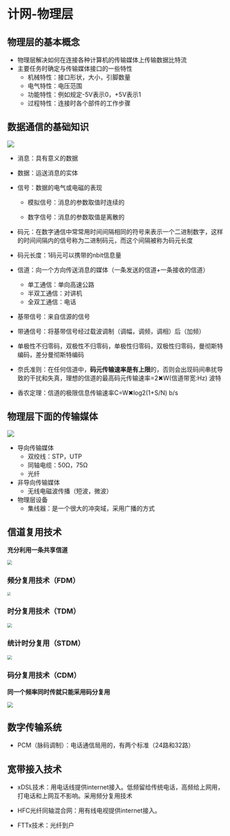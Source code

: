 # 计网-物理层


## 物理层的基本概念

* 物理层解决如何在连接各种计算机的传输媒体上传输数据比特流
* 主要任务时确定与传输媒体接口的一些特性
  * 机械特性：接口形状，大小，引脚数量
  * 电气特性：电压范围
  * 功能特性：例如规定-5V表示0，+5V表示1
  * 过程特性：连接时各个部件的工作步骤

## 数据通信的基础知识

![](https://jack-blog-img.obs.cn-north-4.myhuaweicloud.com/github-page/img20201121195457.png)

* 消息：具有意义的数据

* 数据：运送消息的实体

* 信号：数据的电气或电磁的表现

  * 模拟信号：消息的参数取值时连续的

  * 数字信号：消息的参数取值是离散的

* 码元：在数字通信中常常用时间间隔相同的符号来表示一个二进制数字，这样的时间间隔内的信号称为二进制码元，而这个间隔被称为码元长度

* 码元长度：1码元可以携带的nbit信息量

* 信道：向一个方向传送消息的媒体（一条发送的信道+一条接收的信道）

  * 单工通信：单向高速公路
  * 半双工通信：对讲机
  * 全双工通信：电话

* 基带信号：来自信源的信号

* 带通信号：将基带信号经过载波调制（调幅，调频，调相）后（加频）

* 单极性不归零码，双极性不归零码，单极性归零码，双极性归零码，曼彻斯特编码，差分曼彻斯特编码

* 奈氏准则：在任何信道中，**码元传输速率是有上限**的，否则会出现码间串扰导致的干扰和失真，理想的信道的最高码元传输速率=2✖W(信道带宽:Hz) 波特

* 香农定理：信道的极限信息传输速率C=W✖log2(1+S/N) b/s

## 物理层下面的传输媒体

![](https://jack-blog-img.obs.cn-north-4.myhuaweicloud.com/github-page/img20201121202938.png)

* 导向传输媒体
  * 双绞线：STP，UTP
  * 同轴电缆：50Ω，75Ω
  * 光纤
* 非导向传输媒体
  * 无线电磁波传播（短波，微波）
* 物理层设备
  * 集线器：是一个很大的冲突域，采用广播的方式

## 信道复用技术

**充分利用一条共享信道**

<img src="https://jack-blog-img.obs.cn-north-4.myhuaweicloud.com/github-page/img20201121220043.png" style="zoom:67%;" />

### 频分复用技术（FDM）

<img src="https://jack-blog-img.obs.cn-north-4.myhuaweicloud.com/github-page/img20201121220341.png" style="zoom:50%;" />

### 时分复用技术（TDM）

<img src="https://jack-blog-img.obs.cn-north-4.myhuaweicloud.com/github-page/img20201121220518.png" style="zoom:67%;" />

### 统计时分复用（STDM）

<img src="https://jack-blog-img.obs.cn-north-4.myhuaweicloud.com/github-page/img20201121221519.png" style="zoom:67%;" />

### 码分复用技术（CDM）

**同一个频率同时传就只能采用码分复用**

<img src="https://jack-blog-img.obs.cn-north-4.myhuaweicloud.com/github-page/img20201121223627.png" style="zoom: 80%;" />

## 数字传输系统

* PCM（脉码调制）：电话通信局用的，有两个标准（24路和32路）

## 宽带接入技术

* xDSL技术：用电话线提供internet接入。低频留给传统电话，高频给上网用，打电话和上网互不影响。采用频分复用技术

* HFC光纤同轴混合网：用有线电视提供internet接入。

* FTTx技术：光纤到户
